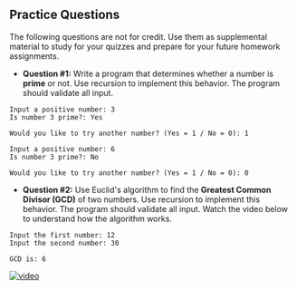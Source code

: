 ## Practice Questions
The following questions are not for credit. Use them as supplemental material to study for your quizzes and prepare for your future homework assignments.

* **Question #1:** Write a program that determines whether a number is **prime** or not. Use recursion to implement this behavior. The program should validate all input. 

```
Input a positive number: 3
Is number 3 prime?: Yes

Would you like to try another number? (Yes = 1 / No = 0): 1

Input a positive number: 6
Is number 3 prime?: No

Would you like to try another number? (Yes = 1 / No = 0): 0
```

* **Question #2:** Use Euclid's algorithm to find the **Greatest Common Divisor (GCD)** of two numbers. Use recursion to implement this behavior. The program should validate all input. Watch the video below to understand how the algorithm works.

```
Input the first number: 12
Input the second number: 30

GCD is: 6
```

[![video](https://img.youtube.com/vi/AJn843kplDw/0.jpg)](https://www.youtube.com/embed/AJn843kplDw)
